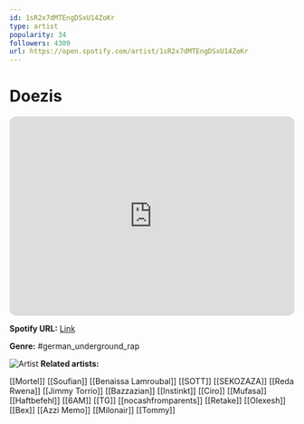 ```yaml
---
id: 1sR2x7dMTEngDSxU14ZoKr
type: artist
popularity: 34
followers: 4309
url: https://open.spotify.com/artist/1sR2x7dMTEngDSxU14ZoKr
---
```

# Doezis

<iframe style="border-radius:12px" src="https://open.spotify.com/embed/artist/1sR2x7dMTEngDSxU14ZoKr" width="100%" height="352" frameBorder="0" allowfullscreen="" allow="autoplay; clipboard-write; encrypted-media; fullscreen; picture-in-picture" loading="lazy"></iframe>

**Spotify URL:** [Link](https://open.spotify.com/artist/1sR2x7dMTEngDSxU14ZoKr)

**Genre:**  #german_underground_rap

![Artist](https://i.scdn.co/image/ab6761610000e5eb930ef6de32629d0b39181938)
**Related artists:**

[[Mortel]]
[[Soufian]]
[[Benaissa Lamroubal]]
[[SOTT]]
[[SEKOZAZA]]
[[Reda Rwena]]
[[Jimmy Torrio]]
[[Bazzazian]]
[[Instinkt]]
[[Ciro]]
[[Mufasa]]
[[Haftbefehl]]
[[6AM]]
[[TG]]
[[nocashfromparents]]
[[Retake]]
[[Olexesh]]
[[Bex]]
[[Azzi Memo]]
[[Milonair]]
[[Tommy]]
